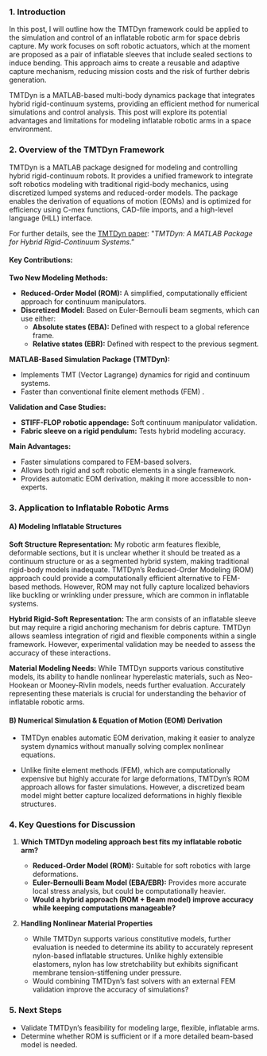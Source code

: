 ### 1. Introduction

In this post, I will outline how the TMTDyn framework could be applied to the simulation and control of an inflatable robotic arm for space debris capture. My work focuses on soft robotic actuators, which at the moment are proposed as a pair of inflatable sleeves that include sealed sections to induce bending. This approach aims to create a reusable and adaptive capture mechanism, reducing mission costs and the risk of further debris generation.

TMTDyn is a MATLAB-based multi-body dynamics package that integrates hybrid rigid-continuum systems, providing an efficient method for numerical simulations and control analysis. This post will explore its potential advantages and limitations for modeling inflatable robotic arms in a space environment.

### 2. Overview of the TMTDyn Framework

TMTDyn is a MATLAB package designed for modeling and controlling hybrid rigid-continuum robots. It provides a unified framework to integrate soft robotics modeling with traditional rigid-body mechanics, using discretized lumped systems and reduced-order models. The package enables the derivation of equations of motion (EOMs) and is optimized for efficiency using C-mex functions, CAD-file imports, and a high-level language (HLL) interface.

For further details, see the [TMTDyn paper](https://journals.sagepub.com/doi/10.1177/0278364919881685): "_TMTDyn: A MATLAB Package for Hybrid Rigid-Continuum Systems_.”

#### Key Contributions:

**Two New Modeling Methods:**

- **Reduced-Order Model (ROM):** A simplified, computationally efficient approach for continuum manipulators.
- **Discretized Model:** Based on Euler-Bernoulli beam segments, which can use either:
    - **Absolute states (EBA):** Defined with respect to a global reference frame.
    - **Relative states (EBR):** Defined with respect to the previous segment.

**MATLAB-Based Simulation Package (TMTDyn):**

- Implements TMT (Vector Lagrange) dynamics for rigid and continuum systems.
- Faster than conventional finite element methods (FEM) .

**Validation and Case Studies:**

- **STIFF-FLOP robotic appendage:** Soft continuum manipulator validation.
- **Fabric sleeve on a rigid pendulum:** Tests hybrid modeling accuracy.

**Main Advantages:**

- Faster simulations compared to FEM-based solvers.
- Allows both rigid and soft robotic elements in a single framework.
- Provides automatic EOM derivation, making it more accessible to non-experts.

### 3. Application to Inflatable Robotic Arms

#### A) Modeling Inflatable Structures

**Soft Structure Representation:** My robotic arm features flexible, deformable sections, but it is unclear whether it should be treated as a continuum structure or as a segmented hybrid system, making traditional rigid-body models inadequate. TMTDyn’s Reduced-Order Modeling (ROM) approach could provide a computationally efficient alternative to FEM-based methods. However, ROM may not fully capture localized behaviors like buckling or wrinkling under pressure, which are common in inflatable systems.

**Hybrid Rigid-Soft Representation:** The arm consists of an inflatable sleeve but may require a rigid anchoring mechanism for debris capture. TMTDyn allows seamless integration of rigid and flexible components within a single framework. However, experimental validation may be needed to assess the accuracy of these interactions.

**Material Modeling Needs:** While TMTDyn supports various constitutive models, its ability to handle nonlinear hyperelastic materials, such as Neo-Hookean or Mooney-Rivlin models, needs further evaluation. Accurately representing these materials is crucial for understanding the behavior of inflatable robotic arms.

#### B) Numerical Simulation & Equation of Motion (EOM) Derivation

- TMTDyn enables automatic EOM derivation, making it easier to analyze system dynamics without manually solving complex nonlinear equations.
    
- Unlike finite element methods (FEM), which are computationally expensive but highly accurate for large deformations, TMTDyn’s ROM approach allows for faster simulations. However, a discretized beam model might better capture localized deformations in highly flexible structures.

### 4. Key Questions for Discussion

1. **Which TMTDyn modeling approach best fits my inflatable robotic arm?**
    
    - **Reduced-Order Model (ROM):** Suitable for soft robotics with large deformations.
    - **Euler-Bernoulli Beam Model (EBA/EBR):** Provides more accurate local stress analysis, but could be computationally heavier.
    - **Would a hybrid approach (ROM + Beam model) improve accuracy while keeping computations manageable?**
2. **Handling Nonlinear Material Properties**
    
    - While TMTDyn supports various constitutive models, further evaluation is needed to determine its ability to accurately represent nylon-based inflatable structures. Unlike highly extensible elastomers, nylon has low stretchability but exhibits significant membrane tension-stiffening under pressure.
    - Would combining TMTDyn’s fast solvers with an external FEM validation improve the accuracy of simulations?

### 5. Next Steps

- Validate TMTDyn’s feasibility for modeling large, flexible, inflatable arms.
- Determine whether ROM is sufficient or if a more detailed beam-based model is needed.